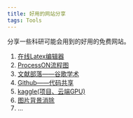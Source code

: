 ```yaml
---
title: 好用的网站分享
tags: Tools
---
```


分享一些科研可能会用到的好用的免费网站。

<!--more-->

1. [在线Latex编辑器](https://www.latexlive.com/)
2. [ProcessON流程图](https://www.processon.com/)
3. [文献部落——谷歌学术](http://459.org/)
4. [Github——代码共享](https://github.com/)
5. [kaggle(项目、云端GPU)](https://www.kaggle.com/)
6. [图片背景消除](https://www.remove.bg/zh/upload)
7. ...
